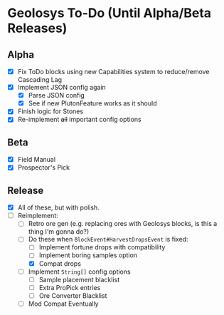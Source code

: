 # Geolosys To-Do (Until Alpha/Beta Releases)

## Alpha

- [x] Fix ToDo blocks using new Capabilities system to reduce/remove Cascading Lag
- [x] Implement JSON config again
  - [x] Parse JSON config
  - [x] See if new PlutonFeature works as it should
- [x] Finish logic for Stones
- [x] Re-implement ~~all~~ important config options

## Beta

- [x] Field Manual
- [x] Prospector's Pick

## Release

- [x] All of these, but with polish.
- [ ] Reimplement:
  - [ ] Retro ore gen (e.g. replacing ores with Geolosys blocks, is this a thing I'm gonna do?)
  - [ ] Do these when `BlockEvent#HarvestDropsEvent` is fixed:
    - [ ] Implement fortune drops with compatibility
    - [ ] Implement boring samples option
    - [x] Compat drops
  - [ ] Implement `String[]` config options
    - [ ] Sample placement blacklist
    - [ ] Extra ProPick entries
    - [ ] Ore Converter Blacklist
  - [ ] Mod Compat Eventually
